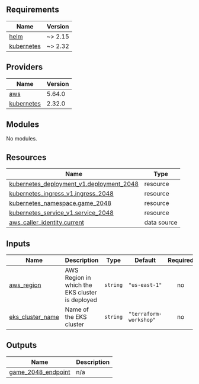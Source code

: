 <!-- BEGIN_TF_DOCS -->
## Requirements

| Name | Version |
|------|---------|
| <a name="requirement_helm"></a> [helm](#requirement\_helm) | ~> 2.15 |
| <a name="requirement_kubernetes"></a> [kubernetes](#requirement\_kubernetes) | ~> 2.32 |

## Providers

| Name | Version |
|------|---------|
| <a name="provider_aws"></a> [aws](#provider\_aws) | 5.64.0 |
| <a name="provider_kubernetes"></a> [kubernetes](#provider\_kubernetes) | 2.32.0 |

## Modules

No modules.

## Resources

| Name | Type |
|------|------|
| [kubernetes_deployment_v1.deployment_2048](https://registry.terraform.io/providers/hashicorp/kubernetes/latest/docs/resources/deployment_v1) | resource |
| [kubernetes_ingress_v1.ingress_2048](https://registry.terraform.io/providers/hashicorp/kubernetes/latest/docs/resources/ingress_v1) | resource |
| [kubernetes_namespace.game_2048](https://registry.terraform.io/providers/hashicorp/kubernetes/latest/docs/resources/namespace) | resource |
| [kubernetes_service_v1.service_2048](https://registry.terraform.io/providers/hashicorp/kubernetes/latest/docs/resources/service_v1) | resource |
| [aws_caller_identity.current](https://registry.terraform.io/providers/hashicorp/aws/latest/docs/data-sources/caller_identity) | data source |

## Inputs

| Name | Description | Type | Default | Required |
|------|-------------|------|---------|:--------:|
| <a name="input_aws_region"></a> [aws\_region](#input\_aws\_region) | AWS Region in which the EKS cluster is deployed | `string` | `"us-east-1"` | no |
| <a name="input_eks_cluster_name"></a> [eks\_cluster\_name](#input\_eks\_cluster\_name) | Name of the EKS cluster | `string` | `"terraform-workshop"` | no |

## Outputs

| Name | Description |
|------|-------------|
| <a name="output_game_2048_endpoint"></a> [game\_2048\_endpoint](#output\_game\_2048\_endpoint) | n/a |
<!-- END_TF_DOCS -->